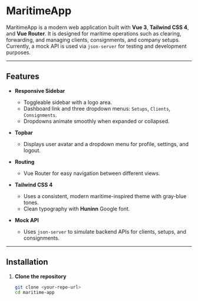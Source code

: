 # MaritimeApp

MaritimeApp is a modern web application built with **Vue 3**, **Tailwind CSS 4**, and **Vue Router**. It is designed for maritime operations such as clearing, forwarding, and managing clients, consignments, and company setups. Currently, a mock API is used via `json-server` for testing and development purposes.

---

## Features

- **Responsive Sidebar**
    - Toggleable sidebar with a logo area.
    - Dashboard link and three dropdown menus: `Setups`, `Clients`, `Consignments`.
    - Dropdowns animate smoothly when expanded or collapsed.

- **Topbar**
    - Displays user avatar and a dropdown menu for profile, settings, and logout.

- **Routing**
    - Vue Router for easy navigation between different views.

- **Tailwind CSS 4**
    - Uses a consistent, modern maritime-inspired theme with gray-blue tones.
    - Clean typography with **Huninn** Google font.

- **Mock API**
    - Uses `json-server` to simulate backend APIs for clients, setups, and consignments.

---

## Installation

1. **Clone the repository**
   ```bash
   git clone <your-repo-url>
   cd maritime-app
